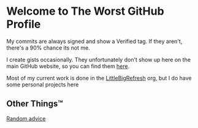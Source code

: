 # Welcome to The Worst GitHub Profile
My commits are always signed and show a Verified tag. If they aren't, there's a 90% chance its not me.

I create gists occasionally. They unfortunately don't show up here on the main GitHub website, so you can find them [here](https://gist.github.com/jvyden).

Most of my current work is done in the [LittleBigRefresh](https://github.com/LittleBigRefresh) org, but I do have some personal projects here

## Other Things™
[Random advice](https://github.com/jvyden/jvyden/blob/master/advice.md)
